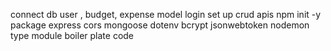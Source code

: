 connect db
user , budget, expense model
login set up
crud apis
npm init -y
package express cors mongoose dotenv bcrypt jsonwebtoken nodemon
type module
boiler plate code
